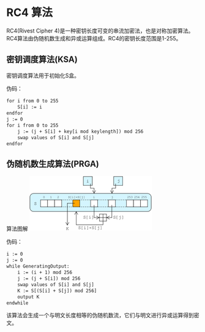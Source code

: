 # RC4 算法
RC4(Rivest Cipher 4)是一种密钥长度可变的串流加密法，也是对称加密算法。RC4算法由伪随机数生成和异或运算组成。RC4的密钥长度范围是1-255。

## 密钥调度算法(KSA)
密钥调度算法用于初始化S盒。

伪码：
```
for i from 0 to 255
    S[i] := i
endfor
j := 0
for i from 0 to 255
    j := (j + S[i] + key[i mod keylength]) mod 256
    swap values of S[i] and S[j]
endfor
```
## 伪随机数生成算法(PRGA)
算法图解
![](PRGA.png)

伪码：
```
i := 0
j := 0
while GeneratingOutput:
    i := (i + 1) mod 256
    j := (j + S[i]) mod 256
    swap values of S[i] and S[j]
    K := S[(S[i] + S[j]) mod 256]
    output K
endwhile
```
该算法会生成一个与明文长度相等的伪随机数流，它们与明文进行异或运算得到密文。